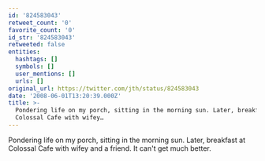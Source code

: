 ```yaml
---
id: '824583043'
retweet_count: '0'
favorite_count: '0'
id_str: '824583043'
retweeted: false
entities:
  hashtags: []
  symbols: []
  user_mentions: []
  urls: []
original_url: https://twitter.com/jth/status/824583043
date: '2008-06-01T13:20:39.000Z'
title: >-
  Pondering life on my porch, sitting in the morning sun. Later, breakfast at
  Colossal Cafe with wifey…
---
```


Pondering life on my porch, sitting in the morning sun. Later, breakfast at Colossal Cafe with wifey and a friend. It can't get much better.